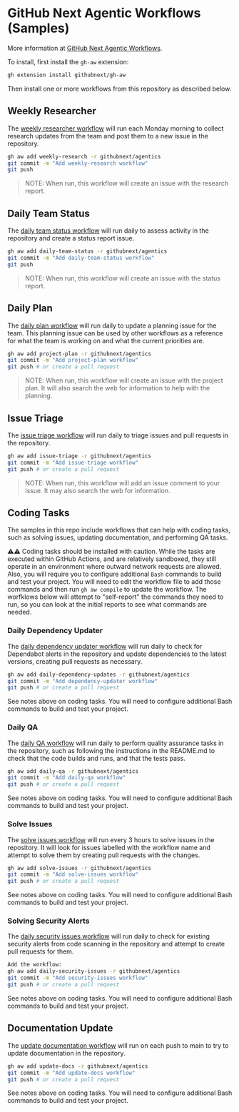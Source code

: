 # GitHub Next Agentic Workflows (Samples)

More information at [GitHub Next Agentic Workflows](https://github.com/githubnext/gh-aw?tab=readme-ov-file).

To install, first install the `gh-aw` extension:

```bash 
gh extension install githubnext/gh-aw
```

Then install one or more workflows from this repository as described below.

## Weekly Researcher

The [weekly researcher workflow](workflows/weekly-research.md?plain=1) will run each Monday morning to collect research updates from the team and post them to a new issue in the repository.

```bash
gh aw add weekly-research -r githubnext/agentics
git commit -m "Add weekly-research workflow"
git push
```

> NOTE: When run, this workflow will create an issue with the research report.

## Daily Team Status

The [daily team status workflow](workflows/daily-team-status.md?plain=1) will run daily to assess activity in the repository and create a status report issue.

```bash
gh aw add daily-team-status -r githubnext/agentics
git commit -m "Add daily-team-status workflow"
git push
```

> NOTE: When run, this workflow will create an issue with the status report.

## Daily Plan

The [daily plan workflow](workflows/daily-plan.md?plain=1) will run daily to update a planning issue for the team. This planning issue can be used by other workflows as a reference for what the team is working on and what the current priorities are.

```bash
gh aw add project-plan -r githubnext/agentics
git commit -m "Add project-plan workflow"
git push # or create a pull request
```

> NOTE: When run, this workflow will create an issue with the project plan. It will also search the web for information to help with the planning.

## Issue Triage

The [issue triage workflow](workflows/issue-triage.md?plain=1) will run daily to triage issues and pull requests in the repository.

```bash
gh aw add issue-triage -r githubnext/agentics
git commit -m "Add issue-triage workflow"
git push # or create a pull request
```

> NOTE: When run, this workflow will add an issue comment to your issue. It may also search the web for information.

## Coding Tasks

The samples in this repo include workflows that can help with coding tasks, such as solving issues, updating documentation, and performing QA tasks.

⚠️⚠️ Coding tasks should be installed with caution. While the tasks are executed within GitHub Actions, and are relatively sandboxed, they still operate in an environment where outward network requests are allowed. Also, you will require you to configure additional `Bash` commands to build and test your project. You will need to edit the workflow file to add those commands and then run `gh aw compile` to update the workflow. The worfklows below will attempt to "self-report" the commands they need to run, so you can look at the initial reports to see what commands are needed.

### Daily Dependency Updater

The [daily dependency updater workflow](workflows/daily-dependency-updates.md?plain=1) will run daily to check for Dependabot alerts in the repository and update dependencies to the latest versions, creating pull requests as necessary.

```bash
gh aw add daily-dependency-updates -r githubnext/agentics
git commit -m "Add dependency-updater workflow"
git push # or create a pull request
```

See notes above on coding tasks. You will need to configure additional Bash commands to build and test your project. 

### Daily QA 

The [daily QA workflow](workflows/daily-qa.md?plain=1) will run daily to perform quality assurance tasks in the repository, such as following the instructions in the README.md to check that the code builds and runs, and that the tests pass.

```bash
gh aw add daily-qa -r githubnext/agentics
git commit -m "Add daily-qa workflow"
git push # or create a pull request
```

See notes above on coding tasks. You will need to configure additional Bash commands to build and test your project. 

### Solve Issues

The [solve issues workflow](workflows/solve-issues.md?plain=1) will run every 3 hours to solve issues in the repository. It will look for issues labelled with the workflow name and attempt to solve them by creating pull requests with the changes.

```bash
gh aw add solve-issues -r githubnext/agentics
git commit -m "Add solve-issues workflow"
git push # or create a pull request
```

See notes above on coding tasks. You will need to configure additional Bash commands to build and test your project. 

### Solving Security Alerts

The [daily security issues workflow](workflows/daily-security-issues.md?plain=1) will run daily to check for existing security alerts from code scanning in the repository and attempt to create pull requests for them.

```bash
Add the workflow:
gh aw add daily-security-issues -r githubnext/agentics
git commit -m "Add security-issues workflow"
git push # or create a pull request
```

See notes above on coding tasks. You will need to configure additional Bash commands to build and test your project. 

## Documentation Update

The [update documentation workflow](workflows/update-docs.md?plain=1) will run on each push to main to try to update documentation in the repository.

```bash
gh aw add update-docs -r githubnext/agentics
git commit -m "Add update-docs workflow"
git push # or create a pull request
```

See notes above on coding tasks. You will need to configure additional Bash commands to build and test your project. 
